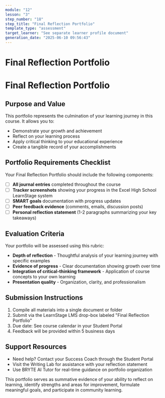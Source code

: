 ```yaml
---
module: "12"
lesson: "3"
step_number: "18"
step_title: "Final Reflection Portfolio"
template_type: "assessment"
target_learner: "See separate learner profile document"
generation_date: "2025-06-10 09:56:43"
---
```


# Final Reflection Portfolio

# Final Reflection Portfolio

## Purpose and Value
This portfolio represents the culmination of your learning journey in this course. It allows you to:
- Demonstrate your growth and achievement
- Reflect on your learning process
- Apply critical thinking to your educational experience
- Create a tangible record of your accomplishments

## Portfolio Requirements Checklist

Your Final Reflection Portfolio should include the following components:

- [ ] **All journal entries** completed throughout the course
- [ ] **Tracker screenshots** showing your progress in the Excel High School LearnStage system
- [ ] **SMART goals** documentation with progress updates
- [ ] **Peer feedback evidence** (comments, emails, discussion posts)
- [ ] **Personal reflection statement** (1-2 paragraphs summarizing your key takeaways)

## Evaluation Criteria

Your portfolio will be assessed using this rubric:
* **Depth of reflection** - Thoughtful analysis of your learning journey with specific examples
* **Evidence of progress** - Clear documentation showing growth over time
* **Integration of critical-thinking framework** - Application of course concepts to your own learning
* **Presentation quality** - Organization, clarity, and professionalism

## Submission Instructions

1. Compile all materials into a single document or folder
2. Submit via the LearnStage LMS drop-box labeled "Final Reflection Portfolio"
3. Due date: See course calendar in your Student Portal
4. Feedback will be provided within 5 business days

## Support Resources
* Need help? Contact your Success Coach through the Student Portal
* Visit the Writing Lab for assistance with your reflection statement
* Use BRYTE AI Tutor for real-time guidance on portfolio organization

This portfolio serves as summative evidence of your ability to reflect on learning, identify strengths and areas for improvement, formulate meaningful goals, and participate in community learning.